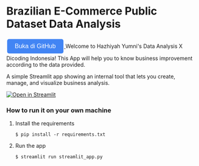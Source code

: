 # Brazilian E-Commerce Public Dataset Data Analysis

<a href="https://www.kaggle.com/datasets/olistbr/brazilian-ecommerce" target="_blank">
    <button style="background-color: #4285F4; color: white; border: none; padding: 10px 20px; text-align: center; text-decoration: none; display: inline-block; font-size: 16px; margin: 4px 2px; cursor: pointer; border-radius: 5px;">
        Buka di GitHub
    </button>
</a>
Welcome to Hazhiyah Yumni's Data Analysis X Dicoding Indonesia! This App will help you to know business improvement according to the data provided.

A simple Streamlit app showing an internal tool that lets you create, manage, and visualize business analysis.

[![Open in Streamlit](https://static.streamlit.io/badges/streamlit_badge_black_white.svg)](https://support-tickets-template.streamlit.app/)

### How to run it on your own machine

1. Install the requirements

   ```
   $ pip install -r requirements.txt
   ```

2. Run the app

   ```
   $ streamlit run streamlit_app.py
   ```
